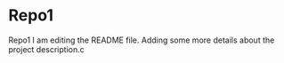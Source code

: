 # Repo1
Repo1
I am editing the README file. Adding some more details about the project description.c


